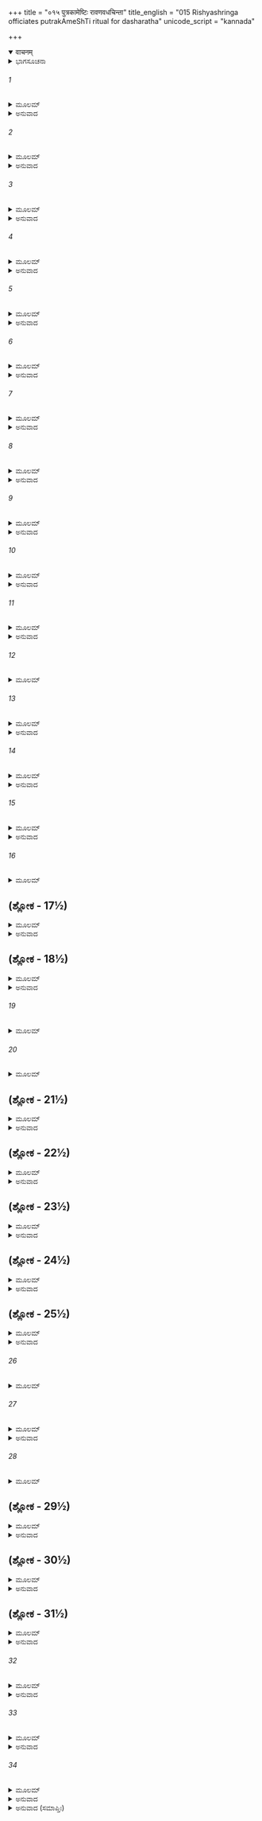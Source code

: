 +++
title = "०१५ पुत्रकामेष्टिः रावणवधचिन्ता"
title_english = "015 Rishyashringa officiates putrakAmeShTi ritual for dasharatha"
unicode_script = "kannada"

+++
<details open><summary>वाचनम्</summary>

<div class="audioEmbed"  caption="श्रीराम-हरिसीताराममूर्ति-घनपाठिभ्यां वचनम्" src="https://archive.org/download/Ramayana-recitation-Sriram-harisItArAmamUrti-Ghanapaati-v2/Kanda_1/Kanda_1_BK-015-Putrakaamesti_-_Raavana_Vadhayojanaa.mp3"></div>
</details>



<details><summary>ಭಾಗಸೂಚನಾ</summary>

ಋಷ್ಯಶೃಂಗರು ದಶರಥನಿಂದ ಪುತ್ರಿಕಾಮೇಷ್ಟಿಯನ್ನು ಮಾಡಿಸಿದುದು, ದೇವತೆಗಳ ಪ್ರಾರ್ಥನೆಯಂತೆ ಬ್ರಹ್ಮದೇವರು ರಾವಣನ ವಧೋಪಾಯವನ್ನು ಹುಡುಕಿದುದು, ಮಹಾವಿಷ್ಣು ದೇವತೆಗಳಿಗೆ ಆಶ್ವಾಸನೆ ಇತ್ತುದು
</details>

###### 1


<details><summary>ಮೂಲಮ್</summary>

ಮೇಧಾವೀ ತು ತತೋ ಧ್ಯಾತ್ವಾ ಸಕಿಂಚಿದಿದಮುತ್ತರಮ್ ।  
ಲಬ್ಧಸಂಜ್ಞಸ್ತತಸ್ತಂ ತು ವೇದಜ್ಞೋ ನೃಪಮಬ್ರವೀತ್ ॥
</details>

<details><summary>ಅನುವಾದ</summary>

ಮಹಾತ್ಮಾ ಋಷ್ಯಶೃಂಗರು ದೊಡ್ಡ ಮೇಧಾವಿಗಳು ಮತ್ತು ವೇದಗಳನ್ನು ಬಲ್ಲವರು ಆಗಿದ್ದರು. ಅವರು ಸ್ವಲ್ಪ ಹೊತ್ತು ಧ್ಯಾನಸ್ಥರಾಗಿ ಮುಂದಿನ ತನ್ನ ಕರ್ತವ್ಯವನ್ನು ನಿಶ್ಚಯಿಸಿದರು ಮತ್ತು ಬಹಿರ್ಮುಖರಾಗಿ ರಾಜನಲ್ಲಿ ಇಂತೆಂದರು-॥1॥
</details>

###### 2


<details><summary>ಮೂಲಮ್</summary>

ಇಷ್ಟಿಂ ತೇಽಹಂ ಕರಿಷ್ಯಾಮಿ ಪುತ್ರೀಯಾಂ ಪುತ್ರಕಾರಣಾತ್ ।  
ಅಥರ್ವಶಿರಸಿ ಪ್ರೋಕ್ತೈರ್ಮಂತ್ರೈಃ ಸಿದ್ಧಾಂ ವಿಧಾನತಃ ॥
</details>

<details><summary>ಅನುವಾದ</summary>

ಮಹಾರಾಜನೇ! ನಿನಗೆ ಪುತ್ರರು ಪ್ರಾಪ್ತವಾಗುವಂತಹ ಅಥರ್ವವೇದದ ಮಂತ್ರಗಳಿಂದ ನಾನು ಪುತ್ರೇಷ್ಟಿ ಎಂಬ ಯಜ್ಞ ಮಾಡುವೆನು. ವೇದೋಕ್ತ ಅನುಷ್ಠಾನ ಮಾಡಿದಾಗ ಆ ಯಜ್ಞವು ಖಂಡಿತವಾಗಿ ಸಫಲವಾಗುವುದು.॥2॥
</details>

###### 3


<details><summary>ಮೂಲಮ್</summary>

ತತಃ ಪ್ರಾಕ್ರಮದಿಷ್ಟಿಂ ತಾಂ ಪುತ್ರೀಯಾಂ ಪುತ್ರಕಾರಣಾತ್ ।  
ಜುಹಾವಾಗ್ನೌ ಚ ತೇಜಸ್ವೀ ಮಂತ್ರದೃಷ್ಟೇನ ಕರ್ಮಣಾ ॥
</details>

<details><summary>ಅನುವಾದ</summary>

ಹೀಗೆ ಹೇಳಿ ಆ ತೇಜಸ್ವೀ ಋಷಿಯು ಪುತ್ರಪ್ರಾಪ್ತಿಯ ಉದ್ದೇಶದಿಂದ ಪುತ್ರಕಾಮೇಷ್ಟಿ ಎಂಬ ಯಜ್ಞವನ್ನು ಪ್ರಾರಂಭಿಸಿದರು. ಶ್ರೌತವಿಧಿಗೆ ಅನುಸಾರವಾಗಿ ಅಗ್ನಿಯಲ್ಲಿ ಆಹುತಿಗಳನ್ನು ಅರ್ಪಿಸಿದರು.॥3॥
</details>

###### 4


<details><summary>ಮೂಲಮ್</summary>

ತತೋ ದೇವಾಃ ಸಗಂಧರ್ವಾಃ ಸಿದ್ಧಾಶ್ಚ ಪರಮರ್ಷಯಃ ।  
ಭಾಗಪ್ರತಿಗ್ರಹಾರ್ಥಂ ವೈ ಸಮವೇತಾ ಯಥಾವಿಧಿ ॥
</details>

<details><summary>ಅನುವಾದ</summary>

ಆಗ ದೇವತೆಗಳು, ಸಿದ್ಧರು, ಗಂಧರ್ವರು, ಮಹರ್ಷಿಗಳು ವಿಧಿಗೆ ಅನುಸಾರ ತಮ್ಮ-ತಮ್ಮ ಭಾಗವನ್ನು ಸ್ವೀಕರಿಸಲು ಆ ಯಜ್ಞದಲ್ಲಿ ಬಂದು ಸೇರಿದರು.॥4॥
</details>

###### 5


<details><summary>ಮೂಲಮ್</summary>

ತಾಃ ಸಮೇತ್ಯ ಯಥಾನ್ಯಾಯಂ ತಸ್ಮಿನ್ ಸದಸಿ ದೇವತಾಃ ।  
ಅಬ್ರುವಂಲ್ಲೋಕಕರ್ತಾರಂ ಬ್ರಹ್ಮಾಣಂ ವಚನಂ ತತಃ ॥
</details>

<details><summary>ಅನುವಾದ</summary>

ಆ ಯಜ್ಞ-ಸಭೆಯಲ್ಲಿ ಕ್ರಮಶಃ ಒಟ್ಟಿಗೆ ಸೇರಿದ (ಬೇರೆಯವರ ದೃಷ್ಟಿಗೆ ಅದಶ್ಯರಾಗಿದ್ದು) ಎಲ್ಲ ದೇವತೆಗಳು ಲೋಕ ಕರ್ತಾ ಬ್ರಹ್ಮ ದೇವರಲ್ಲಿ ಈ ಪ್ರಕಾರ ನುಡಿದರು.॥5॥
</details>

###### 6


<details><summary>ಮೂಲಮ್</summary>

ಭಗವಂಸ್ತ್ವತ್ಪ್ರಸಾದೇನ ರಾವಣೋ ನಾಮ ರಾಕ್ಷಸಃ ।  
ಸರ್ವಾನ್ನೋ ಬಾಧತೇ ವೀರ್ಯಾಚ್ಛಾಸಿತುಂ ತಂ ನ ಶಕ್ನುಮಃ ॥
</details>

<details><summary>ಅನುವಾದ</summary>

ಭಗವಂತರೇ! ರಾವಣನೆಂಬ ರಾಕ್ಷಸನು ತಮ್ಮ ವರ ಪ್ರಸಾದ ಪಡೆದು ತನ್ನ ಬಲದಿಂದ ನಮ್ಮೆಲ್ಲರಿಗೆ ಬಹಳ ಕಷ್ಟ ಕೊಡುತ್ತಿದ್ದಾನೆ. ನಮ್ಮ ಪರಾಕ್ರಮದಿಂದ ಅವನನ್ನು ಶಿಕ್ಷಿಸಲು ನಾವು ಸಮರ್ಥರಾಗಿಲ್ಲ.॥6॥
</details>

###### 7


<details><summary>ಮೂಲಮ್</summary>

ತ್ವಯಾ ತಸ್ಮೈವರೋ ದತ್ತಃ ಪ್ರೀತೇನ ಭಗವಂಸ್ತದಾ ।  
ಮಾನಯಂತಶ್ಚ ತಂ ನಿತ್ಯಂ ಸರ್ವಂ ತಸ್ಯ ಕ್ಷಮಾಮಹೇ ॥
</details>

<details><summary>ಅನುವಾದ</summary>

ಸ್ವಾಮಿ! ತಾವು ಒಲಿದು ಅವನಿಗೆ ವರವನ್ನು ಕೊಟ್ಟಿರುವಿರಿ. ಆಗಿನಿಂದ ನಾವು ಆ ವರವನ್ನು ಗೌರವಿಸುತ್ತಾ ಅವನ ಎಲ್ಲ ಅಪರಾಧಗಳನ್ನು ಸಹಿಸುತ್ತಾ ಬಂದಿದ್ದೇವೆ.॥7॥
</details>

###### 8


<details><summary>ಮೂಲಮ್</summary>

ಉದ್ವೇಜಯತಿ ಲೋಕಾಂಸ್ತ್ರೀನುಚ್ಛ್ರಿತಾನ್ ದ್ವೇಷ್ಟಿದುರ್ಮತಿಃ ।  
ಶಕ್ರಂ ತ್ರಿದಶರಾಜಾನಂ ಪ್ರಧರ್ಷಯಿತುಮಿಚ್ಛತಿ ॥
</details>

<details><summary>ಅನುವಾದ</summary>

ಅವನು ಮೂರು ಲೋಕಗಳನ್ನೂ ಭಯಪಡಿಸುತ್ತಿದ್ದಾನೆ. ಆ ದುಷ್ಟಾತ್ಮನು ಯಾರು ಶ್ರೇಷ್ಠಸ್ಥಿತಿಯಲ್ಲಿದ್ದಾರೋ ಅವರೊಂದಿಗೆ ದ್ವೇಷವಿರಿಸುತ್ತಾನೆ; ದೇವೇಂದ್ರನನ್ನೂ ಸೋಲಿಸಲು ಇಚ್ಛಿಸುತ್ತಿರುವನು.॥8॥
</details>

###### 9


<details><summary>ಮೂಲಮ್</summary>

ಋಷೀನ್ ಯಕ್ಷಾನ್ಸಗಂಧರ್ವಾನ್ ಬ್ರಾಹ್ಮಣಾನಸುರಾಂಸ್ತದಾ ।  
ಅತಿಕ್ರಾಮತಿ ದುರ್ಧರ್ಷೋ ವರದಾನೇನ ಮೋಹಿತಃ ॥
</details>

<details><summary>ಅನುವಾದ</summary>

ಅವನು ಗರ್ವದಿಂದ ಉನ್ಮತ್ತನಾಗಿ ಋಷಿಗಳನ್ನು, ಯಕ್ಷರನ್ನು, ಗಂಧರ್ವರನ್ನು, ಅಸುರರನ್ನು, ಬ್ರಾಹ್ಮಣರನ್ನು ಪೀಡಿಸುತ್ತಾ, ಅವರನ್ನು ಅಪಮಾನ ಮಾಡುತ್ತಿದ್ದಾನೆ.॥9॥
</details>

###### 10


<details><summary>ಮೂಲಮ್</summary>

ನೈನಂ ಸೂರ್ಯಃ ಪ್ರತಪತಿ ಪಾರ್ಶ್ವೇ ವಾತಿ ನ ಮಾರುತಃ ।  
ಚಲೋರ್ಮಿಮಾಲೀ ತಂ ದೃಷ್ಟ್ವಾಸಮುದ್ರೋಽಪಿ ನ ಕಂಪತೇ ॥
</details>

<details><summary>ಅನುವಾದ</summary>

ರಾವಣನು ಪ್ರವಾಸಕ್ಕೆ ಹೊರಟಾಗ ಸೂರ್ಯನು ತಾಪವನ್ನುಂಟುಮಾಡುವುದಿಲ್ಲ. ಗಾಳಿಯು ಅವನ ಬಳಿ ಜೋರಾಗಿ ಬೀಸುವುದಿಲ್ಲ. ಉತ್ತಾಲ ತರಂಗಗಳುಳ್ಳ ಸಮುದ್ರರಾಜನೂ ಅವನನ್ನು ಕಂಡು ಶಾಂತನಾಗುತ್ತಾನೆ.॥10॥
</details>

###### 11


<details><summary>ಮೂಲಮ್</summary>

ತನ್ಮಹನ್ನೋ ಭಯಂ ತಸ್ಮಾದ್ರಾಕ್ಷಸಾದ್ ಘೋರದರ್ಶನಾತ್ ।  
ವಧಾರ್ಥಂ ತಸ್ಯ ಭಗವನ್ನುಪಾಯಂ ಕರ್ತುಮರ್ಹಸಿ ॥
</details>

<details><summary>ಅನುವಾದ</summary>

ಆ ಭಯಂಕರ ರಾಕ್ಷಸನಿಂದ ನಮಗೆ ಭಯ ಉಂಟಾಗಿದೆ. ಆದ್ದರಿಂದ ಭಗವಂತನೇ! ಅವನ ವಧೆಗಾಗಿ ನೀವು ಯಾವುದಾದರೂ ಉಪಾಯವನ್ನು ಅವಶ್ಯವಾಗಿ ಮಾಡಬೇಕು.॥11॥
</details>

###### 12


<details><summary>ಮೂಲಮ್</summary>

ಏವಮುಕ್ತಃ ಸುರೈಃ ಸರ್ವೈಶ್ಚಿಂತಯಿತ್ವಾ ತತೋಽಬ್ರವೀತ್ ।  
ಹಂತಾಯಂ ವಿದಿತಸ್ತಸ್ಯ ವಧೋಪಾಯೋ ದುರಾತ್ಮನಃ ॥
</details>

###### 13


<details><summary>ಮೂಲಮ್</summary>

ತೇನ ಗಂಧರ್ವ ಯಕ್ಷಾಣಾಂ ದೇವತಾನಾಂ ಚ ರಕ್ಷಸಾಮ್ ।  
ಅವಧ್ಯೋಽಸ್ಮೀತಿ ವಾಗುಕ್ತಾ ತಥೇತ್ಯುಕ್ತಂ ಚ ತನ್ಮಯಾ ॥
</details>

<details><summary>ಅನುವಾದ</summary>

ಸಮಸ್ತ ದೇವತೆಗಳು ಹೀಗೆ ಹೇಳಿದಾಗ ಬ್ರಹ್ಮದೇವರು ಸ್ವಲ್ಪ ಹೊತ್ತು ಯೋಚಿಸಿ ನುಡಿದರು - ದೇವತೆಗಳಿರಾ! ಆ ದುರಾತ್ಮನ ವಧೆಯ ಉಪಾಯ ನನಗೆ ಹೊಳೆದಿದೆ, ಕೇಳಿರಿ. ಅವನು ವರವನ್ನು ಬೇಡುವಾಗ - ನಾನು ಗಂಧರ್ವ, ಯಕ್ಷರು, ದೇವತೆಗಳು, ರಾಕ್ಷಸರು ಇವರಾರ ಕೈಯಿಂದಲೂ ಸಾಯದಂತೆ ವರವನ್ನು ಕೊಡು ಎಂದು ಬೇಡಿದ್ದನು. ನಾನೂ ‘ತಥಾಸ್ತು’ ಎಂದು ಹೇಳಿ ಅವನ ಪ್ರಾರ್ಥನೆಯನ್ನು ಮನ್ನಿಸಿದ್ದೆ.॥12-13॥
</details>

###### 14


<details><summary>ಮೂಲಮ್</summary>

ನಾಕೀರ್ತಯದವಜ್ಞಾನಾತ್ ತದ್ ರಕ್ಷೋ ಮಾನುಷಾಂಸ್ತದಾ ।  
ತಸ್ಮಾತ್ಸಮಾನುಷಾದ್ವಧ್ಯೋ ಮೃತ್ಯುರ್ನಾನ್ಯೋಽಸ್ಯ ವಿದ್ಯತೇ ॥
</details>

<details><summary>ಅನುವಾದ</summary>

ಮನುಷ್ಯರನ್ನಾದರೋ ಅವನು ತುಚ್ಛರೆಂದು ತಿಳಿದು, ಅವರನ್ನು ಅವಹೇಳನ ಮಾಡುತ್ತಾ, ಅವರಿಂದ ತಾನು ಅವಧ್ಯ ನಾಗುವ ವರವನ್ನು ಕೇಳಲಿಲ್ಲ. ಆದ್ದರಿಂದ ಈಗ ಮನುಷ್ಯನ ಕೈಯಿಂದಲೇ ಅವನ ವಧೆಯಾಗುವುದು. ಮನುಷ್ಯರಲ್ಲದೆ ಬೇರೆ ಯಾರೂ ಅವನನ್ನು ಕೊಲ್ಲಲಾರರು.॥14॥
</details>

###### 15


<details><summary>ಮೂಲಮ್</summary>

ಏತಚ್ಛ್ರುತ್ವಾ ಪ್ರಿಯಂ ವಾಕ್ಯಂ ಬ್ರಹ್ಮಣಾ ಸಮುದಾಹೃತಮ್  
ದೇವಾ ಮಹರ್ಷಯಃ ಸರ್ವೇಪ್ರಹೃಷ್ಟಾಸ್ತೇಽಭವಂಸ್ತದಾ ॥
</details>

<details><summary>ಅನುವಾದ</summary>

ಬ್ರಹ್ಮದೇವರು ಹೇಳಿದ ಈ ಪ್ರಿಯವಾದ ಮಾತನ್ನು ಕೇಳಿ ಆಗ ಸಮಸ್ತದೇವತೆಗಳು, ಮಹರ್ಷಿಗಳು ಸಂತೋಷಗೊಂಡರು.॥15॥
</details>

###### 16


<details><summary>ಮೂಲಮ್</summary>

ಏತಸ್ಮಿನ್ನಂತರೇ ವಿಷ್ಣುರುಪಯಾತೋ ಮಹಾದ್ಯುತಿಃ ।  
ಶಂಖಚಕ್ರಗಾದಾಪಾಣಿಃ ಪೀತವಾಸಾ ಜಗತ್ಪತಿಃ ॥
</details>

## (ಶ್ಲೋಕ - 17½)


<details><summary>ಮೂಲಮ್</summary>

ವೈನತೇಯಂ ಸಮಾರುಹ್ಯ ಭಾಸ್ಕರಸ್ತೋಯದಂ ಯಥಾ ।  
ತಪ್ತಹಾಟಕಕೇಯೂರೋ ವಂದ್ಯಮಾನಃ ಸುರೋತ್ತಮೈಃ ॥  
ಬ್ರಹ್ಮಣಾ ಚ ಸಮಾಗತ್ಯ ತತ್ರ ತಸ್ಥೌ ಸಮಾಹಿತಃ ।
</details>

<details><summary>ಅನುವಾದ</summary>

ಆಗಲೇ ಮಹಾತೇಜಸ್ವಿಯಾದ, ಶಂಖ-ಚಕ್ರ ಗದಾಪಾಣಿಯಾದ, ಜಗತ್ಪತಿಯಾದ, ಪೀತಾಂಬರಧಾರಿಯಾದ ಶ್ರೀ ಮಹಾವಿಷ್ಣು ಪುಟಕ್ಕೆ ಹಾಕಿದ ಚಿನ್ನದಿಂದ ಮಾಡಿದ ಕೇಯೂರಗಳನ್ನು ಧರಿಸಿ, ಸೂರ್ಯದೇವನು ಮೋಡದ ಮೇಲೇರಿ ಬರುವಂತೆ ಗರುಡವಾಹನನಾಗಿ ಅಲ್ಲಿಗೆ ಆಗಮಿಸಿದನು. ಆಗ ಸಮಸ್ತ ದೇವತೆಗಳು ಅವನನ್ನು ವಂದಿಸಿದರು. ಮಹಾವಿಷ್ಣುವು ಬ್ರಹ್ಮದೇವರೊಡನೆ ಆ ಸಭೆಯಲ್ಲಿ ವಿರಾಜಮಾನನಾದನು.॥16-17½॥
</details>

## (ಶ್ಲೋಕ - 18½)


<details><summary>ಮೂಲಮ್</summary>

ತಮಬ್ರುವನ್ಸುರಾಃ ಸರ್ವೇ ಸಮಭಿಷ್ಟೂಯ ಸಂನತಾಃ ॥  
ತ್ವಾಂ ನಿಯೋಕ್ಷ್ಯಾಮಹೇ ವಿಷ್ಣೋ ಲೋಕಾನಾಂ ಹಿತಕಾಮ್ಯಯಾ ।
</details>

<details><summary>ಅನುವಾದ</summary>

ಆಗ ಸಮಸ್ತ ದೇವತೆಗಳು ವಿನೀತರಾಗಿ ಅವನನ್ನು ಸ್ತುತಿಸುತ್ತಾ ಹೇಳಿದರು-ಸರ್ವವ್ಯಾಪಿ ಪರಮೇಶ್ವರನೇ! ನಾವು ಮೂರು ಲೋಕಗಳ ಹಿತದ ಇಚ್ಛೆಯಿಂದ ನಿನ್ನ ಮೇಲೆ ಒಂದು ಮಹತ್ಕಾರ್ಯದ ಭಾರವನ್ನು ಹೊರಿಸುತ್ತಿದ್ದೇವೆ.॥18½॥
</details>

###### 19


<details><summary>ಮೂಲಮ್</summary>

ರಾಜ್ಞೋ ದಶರಥಸ್ಯ ತ್ವಮಯೋಧ್ಯಾಧಿಪತೇರ್ವಿಭೋ ॥
</details>

###### 20


<details><summary>ಮೂಲಮ್</summary>

ಧರ್ಮಜ್ಞಸ್ಯ ವದಾನ್ಯಸ್ಯ ಮಹರ್ಷಿ ಸಮತೇಜಸಃ ।  
ಅಸ್ಯ ಭಾರ್ಯಾಸು ತಿಸೃಷು ಹ್ರೀಶ್ರೀಕೀರ್ತ್ಯುಪಮಾಸು ಚ ॥
</details>

## (ಶ್ಲೋಕ - 21½)


<details><summary>ಮೂಲಮ್</summary>

ವಿಷ್ಣೋ ಪುತ್ರತ್ವಮಾಗಚ್ಛ ಕೃತ್ವಾಽಽತ್ಮಾನಂ ಚತುರ್ವಿಧಮ್ ।  
ತತ್ರ ತ್ವಂ ಮಾನುಷೋ ಭೂತ್ವಾ ಪ್ರವೃದ್ಧಂ ಲೋಕ ಕಂಟಕಮ್ ॥  
ಅವಧ್ಯಂ ದೈವತೈರ್ವಿಷ್ಣೋ ಸಮರೇ ಜಹಿ ರಾವಣಮ್ ।
</details>

<details><summary>ಅನುವಾದ</summary>

ಪ್ರಭೋ! ಅಯೋಧ್ಯೆಯ ಅರಸು ದಶರಥನು ಧರ್ಮಜ್ಞನೂ, ಉದಾರನೂ, ಮಹರ್ಷಿಗಳಂತೆ ತೇಜಸ್ವಿಯೂ ಆಗಿದ್ದಾನೆ. ಅವನಿಗೆ ಹ್ರೀ, ಶ್ರೀ, ಕೀರ್ತಿ - ಈ ದೇವಿಯರಂತೆ ಮೂವರು ರಾಣಿಯರಿದ್ದಾರೆ. ಮಹಾವಿಷ್ಣುವೇ! ನೀನು ನಾಲ್ಕು ಸ್ವರೂಪನಾಗಿ ರಾಜನ ಮೂವರು ರಾಣಿಯರ ಗರ್ಭದಿಂದ ಪುತ್ರರೂಪದಿಂದ ಅವತರಿಸು. ಹೀಗೆ ಮನುಷ್ಯ ರೂಪದಲ್ಲಿ ನೀನು ಪ್ರಕಟನಾಗಿ, ದೇವತೆಗಳಿಗೆ ಅವಧ್ಯನಾದ, ಜಗತ್ತಿಗೆ ಪ್ರಬಲ ಕಂಟಕಪ್ರಾಯನಾದ ರಾವಣನನ್ನು ಯುದ್ಧದಲ್ಲಿ ಕೊಂದುಬಿಡು.॥19-21½॥
</details>

## (ಶ್ಲೋಕ - 22½)


<details><summary>ಮೂಲಮ್</summary>

ಸ ಹಿ ದೇವಾನ್ಸಗಂಧರ್ವಾನ್ಸಿದ್ಧಾಂಶ್ಚ ಋಷಿಸತ್ತಮಾನ್ ॥  
ರಾಕ್ಷಸೋ ರಾವಣೋ ಮೂರ್ಖೋ ವೀರ್ಯೋದ್ರೇಕೇಣ ಬಾಧತೇ ।
</details>

<details><summary>ಅನುವಾದ</summary>

ಆ ಮೂರ್ಖ ರಾಕ್ಷಸ ರಾವಣನು ವರಬಲ ಪರಾಕ್ರಮದಿಂದ ದೇವತೆಗಳು ಗಂಧರ್ವ, ಸಿದ್ಧ, ಶ್ರೇಷ್ಠ ಮಹರ್ಷಿ ಇವರಿಗೆ ಬಹಳ ಕಷ್ಟಕೊಡುತ್ತಿದ್ದಾನೆ.॥22½॥
</details>

## (ಶ್ಲೋಕ - 23½)


<details><summary>ಮೂಲಮ್</summary>

ಋಷಯಶ್ಚ ತತಸ್ತೇನ ಗಂಧರ್ವಾಪ್ಸರಸಸ್ತಥಾ ॥  
ಕ್ರೀಡಂತೋ ನಂದನವನೇ ರೌದ್ರೇಣ ವಿನಿಪಾತಿತಾಃ ।
</details>

<details><summary>ಅನುವಾದ</summary>

ಆ ರೌದ್ರ ನಿಶಾಚರನು ಋಷಿಗಳನ್ನು ಹಾಗೂ ನಂದನವನದಲ್ಲಿ ಕ್ರೀಡಿಸುವ ಗಂಧರ್ವ, ಅಪ್ಸರೆಯರನ್ನು ಸ್ವರ್ಗದಿಂದ ಭೂಮಿಗೆ ಕೆಡಹಿ ಬಿಟ್ಟಿರುವನು.॥23½॥
</details>

## (ಶ್ಲೋಕ - 24½)


<details><summary>ಮೂಲಮ್</summary>

ವಧಾರ್ಥಂ ವಯಮಾಯಾತಾಸ್ತಸ್ಯ ವೈ ಮುನಿಭಿಃ ಸಹ ॥  
ಸಿದ್ಧ ಗಂಧರ್ವಯಕ್ಷಾಶ್ಚ ತತಸ್ತ್ವಾಂ ಶರಣಂ ಗತಾಃ ।
</details>

<details><summary>ಅನುವಾದ</summary>

ಅದಕ್ಕಾಗಿ ಮುನಿಗಳ ಸಹಿತ ನಾವೆಲ್ಲರೂ, ಸಿದ್ಧರೂ, ಗಂಧರ್ವರೂ, ಯಕ್ಷರೂ, ದೇವತೆಗಳೂ ಅವನ ವಧೆಗಾಗಿ ನಿನಗೆ ಶರಣು ಬಂದಿರುವೆವು.॥24½॥
</details>

## (ಶ್ಲೋಕ - 25½)


<details><summary>ಮೂಲಮ್</summary>

ತ್ವಂ ಗತಿಃ ಪರಮಾ ದೇವ ಸರ್ವೇಷಾಂ ನಃ ಪರಂತಪ ॥  
ವಧಾಯ ದೇವಶತ್ರೂಣಾಂ ನೃಣಾಂ ಲೋಕೇ ಮನಃ ಕುರು ।
</details>

<details><summary>ಅನುವಾದ</summary>

ದೇವದೇವನಾದ ಪರಂತಪನೇ! ನೀನೇ ನಮ್ಮೆಲ್ಲರಿಗೆ ಪರಮಗತಿಯಾಗಿರುವೆ. ಆದ್ದರಿಂದ ಈ ದೇವದ್ರೋಹಿಗಳನ್ನು ವಧಿಸಲು ನೀನು ಮನುಷ್ಯಲೋಕದಲ್ಲಿ ಅವತರಿಸಲು ನಿಶ್ಚಯ ಮಾಡು.॥25½॥
</details>

###### 26


<details><summary>ಮೂಲಮ್</summary>

ಏವಂ ಸ್ತುತಸ್ತು ದೇವೇಶೋ ವಿಷ್ಣುಸ್ತ್ರಿದಶಪುಂಗವಃ ॥
</details>

###### 27


<details><summary>ಮೂಲಮ್</summary>

ಪಿತಾಮಹಪುರೋಗಾಂಸ್ತಾನ್ಸರ್ವಲೋಕನಮಸ್ಕೃತಃ ।  
ಅಬ್ರವೀತ್ತ್ರಿದಶಾನ್ ಸರ್ವಾನ್ ಸಮೇತಾನ್ ಧರ್ಮ ಸಂಹಿತಾನ್ ॥
</details>

<details><summary>ಅನುವಾದ</summary>

ದೇವತೆಗಳು ಹೀಗೆ ಸ್ತುತಿಸಿದಾಗ ಸರ್ವಲೋಕವಂದಿತ ದೇವೇಶ ಭಗವಾನ್ ವಿಷ್ಣುವು ಅಲ್ಲಿ ನೆರೆದ ಸಮಸ್ತ ಬ್ರಹ್ಮಾದಿ ಧರ್ಮಪರಾಯಣ ದೇವತೆಗಳಲ್ಲಿ ಇಂತೆಂದನು.॥26-27॥
</details>

###### 28


<details><summary>ಮೂಲಮ್</summary>

ಭಯಂ ತ್ಯಜತ ಭದ್ರಂ ವೋ ಹಿತಾರ್ಥಂ ಯುಧಿ ರಾವಣಮ್ ।  
ಸುಪುತ್ರಪೌತ್ರಂ ಸಾಮಾತ್ಯಂ ಸಮಂತ್ರಿಜ್ಞಾತಿಬಾಂಧವಮ್ ॥
</details>

## (ಶ್ಲೋಕ - 29½)


<details><summary>ಮೂಲಮ್</summary>

ಹತ್ವಾ ಕ್ರೂರಂ ದುರಾಧರ್ಷಂ ದೇವರ್ಷೀಣಾಂ ಭಯಾವಹಮ್ ।  
ದಶ ವರ್ಷ ಸಹಸ್ರಾಣಿ ದಶ ವರ್ಷಶತಾನಿ ಚ ॥  
ವತ್ಸ್ಯಾಮಿ ಮಾನುಷೇ ಲೋಕೇ ಪಾಲಯನ್ ಪೃಥಿವೀಮಿಮಾಮ್ ।
</details>

<details><summary>ಅನುವಾದ</summary>

ದೇವತೆಗಳಿರಾ! ನಿಮಗೆ ಮಂಗಳವಾಗಲಿ. ನೀವು ಭಯವನ್ನು ಬಿಡಿರಿ. ನಾನು ನಿಮ್ಮ ಹಿತಕ್ಕಾಗಿ ರಾವಣನನ್ನು ಮಕ್ಕಳು, ಮೊಮ್ಮಕ್ಕಳು, ಅಮಾತ್ಯ, ಮಂತ್ರಿ, ಬಂಧು ಬಾಂಧವರ ಸಹಿತ ಯುದ್ಧದಲ್ಲಿ ಕೊಂದುಹಾಕುವೆನು. ದೇವತೆಗಳಿಗೆ ಹಾಗೂ ಋಷಿಗಳಿಗೆ ಭಯವನ್ನುಂಟುಮಾಡುವ ಆ ಕ್ರೂರ, ದುರ್ಧರ್ಷ ರಾಕ್ಷಸನನ್ನು ನಾಶ ಮಾಡಿ ನಾನು ಹನ್ನೊಂದು ಸಾವಿರ ವರ್ಷಗಳವರೆಗೆ ಈ ಪೃಥ್ವಿಯನ್ನು ಪಾಲಿಸುತ್ತಾ ಮನುಷ್ಯ ಲೋಕದಲ್ಲಿ ವಾಸಮಾಡುವೆನು.॥28-29½॥
</details>

## (ಶ್ಲೋಕ - 30½)


<details><summary>ಮೂಲಮ್</summary>

ಏವಂ ದತ್ತ್ವಾ ವರಂ ದೇವೋ ದೇವಾನಾಂ ವಿಷ್ಣುರಾತ್ಮವಾನ್ ॥  
ಮಾನುಷೇ ಚಿಂತಯಾಮಾಸ ಜನ್ಮಭೂಮಿಮಥಾತ್ಮನಃ ।
</details>

<details><summary>ಅನುವಾದ</summary>

ದೇವತೆಗಳಿಗೆ ಹೀಗೆ ವರವನ್ನು ಕೊಟ್ಟು ಭಗವಾನ್ ವಿಷ್ಣುವು ಮನುಷ್ಯ ಲೋಕದಲ್ಲಿ ಮೊದಲಿಗೆ ತನ್ನ ಜನ್ಮಭೂಮಿಯ ಕುರಿತು ವಿಚಾರ ಮಾಡಿದನು.॥30½॥
</details>

## (ಶ್ಲೋಕ - 31½)


<details><summary>ಮೂಲಮ್</summary>

ತತಃ ಪದ್ಮಪಲಾಶಾಕ್ಷಃ ಕೃತ್ವಾಽಽತ್ಮಾನಂ ಚತುರ್ವಿಧಮ್ ॥  
ಪಿತರಂ ರೋಚಯಾಮಾಸ ತದಾ ದಶರಥಂ ನೃಪಮ್ ।
</details>

<details><summary>ಅನುವಾದ</summary>

ಅನಂತರ ಕಮಲನಯನ ಶ್ರೀಹರಿಯು ತನ್ನನ್ನು ನಾಲ್ಕು ಸ್ವರೂಪಗಳಲ್ಲಿ ಪ್ರಕಟಪಡಿಸಿಕೊಳ್ಳಲು ದಶರಥನನ್ನು ಪಿತನನ್ನಾಗಿಸಲು ನಿಶ್ಚಯಿಸಿದನು.॥31½॥
</details>

###### 32


<details><summary>ಮೂಲಮ್</summary>

ತತೋ ದೇವರ್ಷಿಗಂಧರ್ವಾಃ ಸರುದ್ರಾಃ ಸಾಪ್ಸರೋಗಣಾಃ ॥  
ಸ್ತುತಿಭಿರ್ದಿವ್ಯರೂಪಾಭಿಸ್ತುಷ್ಟುವುರ್ಮಧುಸೂದನಮ್ ।
</details>

<details><summary>ಅನುವಾದ</summary>

ಆಗ ದೇವತೆಗಳು, ಋಷಿಗಳು, ಗಂಧರ್ವರು, ರುದ್ರನು ಹಾಗೂ ಅಪ್ಸರೆಯರು ದಿವ್ಯ ಸ್ತೋತ್ರಗಳಿಂದ ಭಗವಾನ್ ಮಧುಸೂದನನನ್ನು ಸ್ತುತಿಸಿದರು.॥32॥
</details>

###### 33


<details><summary>ಮೂಲಮ್</summary>

ತಮುದ್ಧತಂ ರಾವಣಮುಗ್ರತೇಜಸಂ  
ಪ್ರವೃದ್ಧದರ್ಪಂ ತ್ರಿದಶೇಶ್ವರದ್ವಿಷಮ್ ।  
ವಿರಾವಣಂ ಸಾಧುತಪಸ್ವಿಕಂಟಕಂ  
ತಪಸ್ವಿನಾಮುದ್ಧರ ತಂಭಯಾವಹಮ್ ॥
</details>

<details><summary>ಅನುವಾದ</summary>

ಅವರು ಸ್ತುತಿಸುತ್ತಾರೆ - ಪ್ರಭೋ! ರಾವಣನು ಬಹಳ ಉದ್ಧಂಡನಾಗಿದ್ದಾನೆ. ಅವನ ತೇಜ ಅತ್ಯಂತ ಉಗ್ರವಾಗಿದೆ ಮತ್ತು ಮಹಾಗರ್ವಿಷ್ಠನಾಗಿದ್ದಾನೆ. ಅವನು ದೇವೇಂದ್ರನನ್ನು ಸದಾ ದ್ವೇಷಿಸುತ್ತಾನೆ. ಮೂರೂ ಲೋಕಗಳನ್ನು ಅಳುವಂತೆ ಮಾಡಿದ್ದಾನೆ. ಸಾಧುಗಳಿಗೆ, ತಪಸ್ವಿಗಳಿಗೆ ಅವನು ದೊಡ್ಡ ಕಂಟಕಪ್ರಾಯನಾಗಿದ್ದಾನೆ. ಆದ್ದರಿಂದ ತಪಸ್ವಿಗಳನ್ನು ಭಯ ಪಡಿಸುವ ಆ ಭಯಾನಕ ರಾಕ್ಷಸನ ಬೇರನ್ನೇ ಕಿತ್ತುಬಿಡು.॥33॥
</details>

###### 34


<details><summary>ಮೂಲಮ್</summary>

ತಮೇವ ಹತ್ವಾ ಸಬಲಂ ಸಬಾಂಧವಂ  
ವಿರಾವಣಂ ರಾವಣಮುಗ್ರಪೌರುಷಮ್ ।  
ಸ್ವರ್ಲೋಕಮಾಗಚ್ಛ ಗತಜ್ವರಶ್ಚಿರಂ  
ಸುರೇಂದ್ರ ಗುಪ್ತಂ ಗತದೋಷಕಲ್ಮಷಮ್ ॥
</details>

<details><summary>ಅನುವಾದ</summary>

ಉಪೇಂದ್ರನೇ! ಇಡೀ ಜಗತ್ತನ್ನು ಪೀಡಿಸುತ್ತಿರುವ ಆ ಉಗ್ರ ಪರಾಕ್ರಮಿ ರಾವಣನನ್ನು ಸೈನ್ಯ, ಬಂಧು-ಬಾಂಧವರ ಸಹಿತ ನಾಶಗೊಳಿಸಿ, ದೇವತೆಗಳ ಬಾಧೆಯನ್ನು ಪೂರ್ಣವಾಗಿ ಹೋಗಲಾಡಿಸಿ, ದೇವೇಂದ್ರನಿಂದ ಸುರಕ್ಷಿತವಾದ, ರಾಗ-ದ್ವೇಷಾದಿ ದೋಷಗಳಿಂದ ವಿಮುಕ್ತವಾದ ವೈಕುಂಠಲೋಕಕ್ಕೆ ಆಗಮಿಸು.॥34॥
</details>

<details><summary>ಅನುವಾದ (ಸಮಾಪ್ತಿಃ)</summary>

ವಾಲ್ಮೀಕಿ ವಿರಚಿತ ಆರ್ಷ ರಾಮಾಯಣ ಆದಿಕಾವ್ಯದ ಬಾಲಕಾಂಡದಲ್ಲಿ ಹದಿನೈದನೆಯ ಸರ್ಗ ಪೂರ್ಣವಾಯಿತು. ॥15॥
</details>
